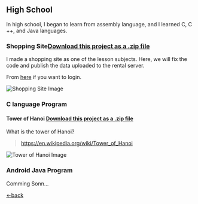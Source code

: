 ## High School

In high school, I began to learn from assembly language, and I learned C, C ++, and Java languages.

### Shopping Site<a class="zip_download_link" href="https://github.com/7vXXi/portfolio/raw/master/high/shopping.zip">Download this project as a .zip file</a>

I made a shopping site as one of the lesson subjects. 
Here, we will fix the code and publish the data uploaded to the rental server.

From [here](http://tibineko923.starfree.jp/shopping/) if you want to login.

![Shopping Site Image](/portfolio/images/shop_pic.png)

### C language Program 

#### Tower of Hanoi <a class="zip_download_link" href="https://github.com/7vXXi/portfolio/raw/master/high/Hanoi.zip">Download this project as a .zip file</a>
What is the tower of Hanoi?
>https://en.wikipedia.org/wiki/Tower_of_Hanoi

![Tower of Hanoi Image](/portfolio/images/hanoi.gif)



### Android Java Program

Comming Sonn...


[←back](https://7vxxi.github.io/portfolio/)
